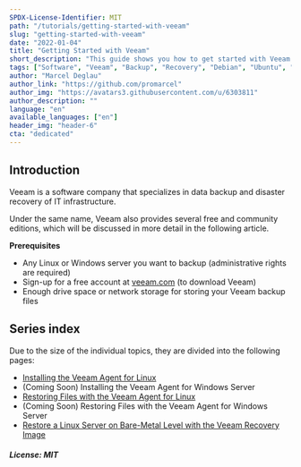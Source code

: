 ```yaml
---
SPDX-License-Identifier: MIT
path: "/tutorials/getting-started-with-veeam"
slug: "getting-started-with-veeam"
date: "2022-01-04"
title: "Getting Started with Veeam"
short_description: "This guide shows you how to get started with Veeam and simple backup tasks (free edition)."
tags: ["Software", "Veeam", "Backup", "Recovery", "Debian", "Ubuntu", "Windows", "Linux", "Tools"]
author: "Marcel Deglau"
author_link: "https://github.com/promarcel"
author_img: "https://avatars3.githubusercontent.com/u/6303811"
author_description: ""
language: "en"
available_languages: ["en"]
header_img: "header-6"
cta: "dedicated"
---
```


## Introduction

Veeam is a software company that specializes in data backup and disaster recovery of IT infrastructure.

Under the same name, Veeam also provides several free and community editions, which will be discussed in more detail in the following article.

**Prerequisites**

* Any Linux or Windows server you want to backup (administrative rights are required)
* Sign-up for a free account at [veeam.com](https://login.veeam.com) (to download Veeam)
* Enough drive space or network storage for storing your Veeam backup files

## Series index

Due to the size of the individual topics, they are divided into the following pages:

* [Installing the Veeam Agent for Linux](/tutorials/getting-started-with-veeam/installing-the-veeam-agent-for-linux)
* (Coming Soon) Installing the Veeam Agent for Windows Server
* [Restoring Files with the Veeam Agent for Linux](/tutorials/getting-started-with-veeam/restoring-files-or-snapshots-with-the-veeam-agent-for-linux)
* (Coming Soon) Restoring Files with the Veeam Agent for Windows Server
* [Restore a Linux Server on Bare-Metal Level with the Veeam Recovery Image](/tutorials/getting-started-with-veeam/restore-a-linux-server-on-bare-metal-level-with-the-veeam-recovery-image)

##### License: MIT

<!--

Contributor's Certificate of Origin

By making a contribution to this project, I certify that:

(a) The contribution was created in whole or in part by me and I have
    the right to submit it under the license indicated in the file; or

(b) The contribution is based upon previous work that, to the best of my
    knowledge, is covered under an appropriate license and I have the
    right under that license to submit that work with modifications,
    whether created in whole or in part by me, under the same license
    (unless I am permitted to submit under a different license), as
    indicated in the file; or

(c) The contribution was provided directly to me by some other person
    who certified (a), (b) or (c) and I have not modified it.

(d) I understand and agree that this project and the contribution are
    public and that a record of the contribution (including all personal
    information I submit with it, including my sign-off) is maintained
    indefinitely and may be redistributed consistent with this project
    or the license(s) involved.

Signed-off-by: Marcel Deglau <marcel.deglau@hetzner.com>

-->
